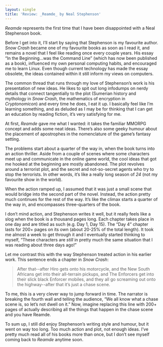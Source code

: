 ```yaml
---
layout: single
title: 'Review: _Reamde_ by Neal Stephenson'
---
```

  
_Reamde_ represents the first time that I have been disappointed with a Neal Stephenson book.  
  
Before I get into it, I’ll start by saying that Stephenson is my favourite author. _Snow Crash_ became one of my favourite books as soon as I read it, and remains a novel that I feel like reading once every couple years. His essay “In the Beginning...was the Command Line” (which has now been published as a book), influenced my own personal computing habits, and encouraged me to learn Linux. Even though current technology has made the essay obsolete, the ideas contained within it still inform my views on computers.  
  
The common thread that runs through my love of Stephenson’s work is his presentation of new ideas. He likes to spit out long infodumps on nerdy details that connect tangentially to the plot (Sumerian history and mythology in _Snow Crash_, the mathematics of encryption in _Cryptonomicon_) and every time he does, I eat it up. I basically feel like I’m learning something, and as deluded as I may be for thinking that I can get an education by reading fiction, it’s very satisfying for me.  
  
At first, _Reamde_ gave me what I wanted: it takes the familiar MMORPG concept and adds some neat ideas. There’s also some geeky humour about the placement of apostrophes in the nomenclature of the game’s fantasy setting.  
  
The problems start about a quarter of the way in, when the book turns into an action thriller. Aside from a couple of scenes where some characters meet up and communicate in the online game world, the cool ideas that got me hooked at the beginning are mostly abandoned. The plot revolves around a terrorist plot, and the secret and not-so-secret agents who try to stop the terrorists. In other words, it’s like a really long season of _24_ (not my favourite show in the world).  
  
When the action ramped up, I assumed that it was just a small scene that would bridge into the second part of the novel. Instead, the action pretty much continues for the rest of the way. It’s like the climax starts a quarter of the way in, and encompasses three-quarters of the book.  
  
I don’t mind action, and Stephenson writes it well, but it really feels like a slog when the book is a thousand pages long. Each chapter takes place in one day and are titled as such (e.g. Day 1, Day 15). The “Day 4” chapter lasts for 200+ pages on its own (about 20-25% of the total length). It took me almost a week to get through it and I eventually started thinking to myself, “These characters are _still_ in pretty much the same situation that I was reading about three days ago!”  
  
Let me contrast this with the way Stephenson treated action in his earlier work. This sentence ends a chapter in _Snow Crash_:  
  
> After that--after Hiro gets onto his motorcycle, and the New South Africans get into their all-terrain pickups, and The Enforcers get into their slick black Enforcer mobiles, and they all go screaming out onto the highway--after that it’s just a chase scene.
  
To me, this is a very clever way to jump forward in time. The narrator is breaking the fourth wall and telling the audience, “We all know what a chase scene is, so let’s not dwell on it.” Now, imagine replacing this line with 200+ pages of actually describing all the things that happen in the chase scene and you have Reamde.  
  
To sum up, I still did enjoy Stephenson’s writing style and humour, but it went on way too long. Too much action and plot, not enough ideas. I’ve pretty much read all of his books more than once, but I don’t see myself coming back to _Reamde_ anytime soon.
